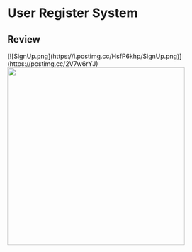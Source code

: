 <h1>User Register System</h1>
<h2>Review</h2>
[![SignUp.png](https://i.postimg.cc/HsfP6khp/SignUp.png)](https://postimg.cc/2V7w6rYJ)
<img src="https://i.postimg.cc/HsfP6khp/SignUp.png" width="400"/>
<h3></h3>
<h4></h4>
<h5></h5>
<h6></h6>
